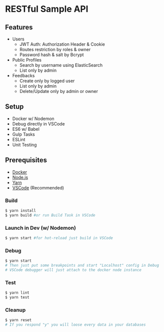# RESTful Sample API

## Features
- Users
    - JWT Auth: Authorization Header & Cookie
    - Routes restriction by roles & owner
    - Password hash & salt by Bcrypt
- Public Profiles
    - Search by username using ElasticSearch
    - List only by admin
- Feedbacks
    - Create only by logged user
    - List only by admin
    - Delete/Update only by admin or owner

## Setup
- Docker w/ Nodemon
- Debug directly in VSCode
- ES6 w/ Babel
- Gulp Tasks
- ESLint
- Unit Testing

## Prerequisites
- [Docker](https://www.docker.com/community-edition)
- [Node.js](https://nodejs.org/)
- [Yarn](https://yarnpkg.com/en/docs/install)
- [VSCode](https://code.visualstudio.com) (Recommended)

### Build
```bash
$ yarn install
$ yarn build #or run Build Task in VSCode
```

### Launch in Dev (w/ Nodemon)
```bash
$ yarn start #for hot-reload just build in VSCode
```

### Debug
```bash
$ yarn start
# Then just put some breakpoints and start "Localhost" config in Debug panel
# VSCode debugger will just attach to the docker node instance
```

### Test
```bash
$ yarn lint
$ yarn test
```

### Cleanup
```bash
$ yarn reset
# If you respond "y" you will loose every data in your databases
```